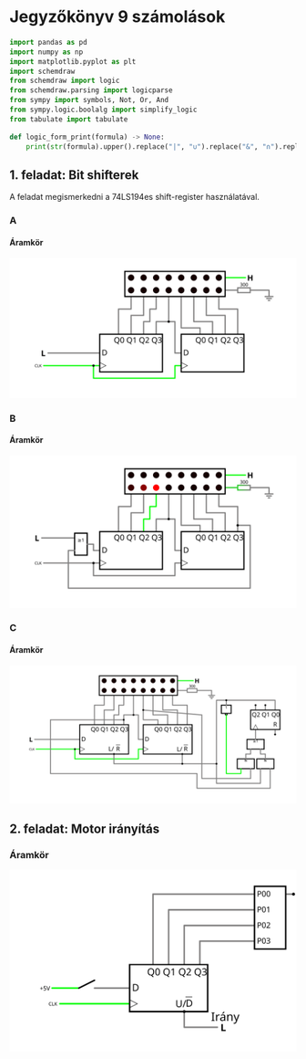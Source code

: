 # Jegyzőkönyv 9 számolások


```python
import pandas as pd
import numpy as np
import matplotlib.pyplot as plt
import schemdraw
from schemdraw import logic
from schemdraw.parsing import logicparse
from sympy import symbols, Not, Or, And
from sympy.logic.boolalg import simplify_logic
from tabulate import tabulate
```


```python
def logic_form_print(formula) -> None:
    print(str(formula).upper().replace("|", "∪").replace("&", "∩").replace(" ", ""))
```

## 1. feladat: Bit shifterek

A feladat megismerkedni a 74LS194es shift-register használatával.

### A
#### Áramkör

[![Áramkör](./jegyzokonyv09/feladat1a.svg)](https://falstad.com/circuit/circuitjs.html?ctz=CQAgDOB0YzCsICMZICYaoOyYMxgByoBsAnCZiHBAgCw6UCmAtIogFCL4kguZEh4aPRDSGDwIIWDYAlHllQCi+HjnRKViEIuQRUkBPoQQUcNgBl5mRThz8m42-xMgAZgEMANgGcGlcGwA7lY2dsJ8AmHSwbz8dipMChoBnNxqAmBCRGKZElJBwvxJLEVwzgWxyZU0MAExiBE1EOlNdQI2yu2StdFdTl2oZQE1CCyIOqKqE1kiQor4FayKxUvaqPn142tCTPh66227+zt72gSHp8WXNRd6N0w0KusmFY-a92-oKr0PT9Y8nyGP0B9nSg3KMTBQwcywOPzBBxK20OiCKiNRZ2+BQx4KQRXOPxxQyJEIGxNKpJIRX+n3+vVpik+BOxqD+OlZ2iBLKeQ0uXOCfP4l2ZwVWXyQW2ebTFN1RdxeoqI8rxejp2JIy3+iA1yN62thQlmuuxk1QByN4ukAHNtFqIkl9RJeg77bKItIAE5ICINIpu5wZaSWX1IU3myYQLQeHx+YxsIA)

### B
#### Áramkör

[![Áramkör](./jegyzokonyv09/feladat1b.svg)](https://falstad.com/circuit/circuitjs.html?ctz=CQAgDOB0YzCsICMZICYaoOyYMxgByoBsAnCZiHBAgCw6UCmAtIogFCL4kguZEh4aPRDSGDwIIfjYAlHllQCi+HjnRKViEIuQRUkBPoQQUcNgBl5+FeKZqI4kyABmAQwA2AZwaVwbAO5WNmBCTKioYiF+gbz8OMrymIrxKmAcXALJUUSRQhB5AcL8CkXacPxpMYh8GsI1NDDRdfwNDoqtTWq1XR2VmQLx-ajlfg0ILIg6oqpTQkQiQorSVZPaScKr4QUrils8+HoRTUwH2kcnegTHpyUX2g3Xeg9MNCoRJoUvb8+v2ld9XzWikBwwqn1+oJmZTBMS6kLsuyOALh50QxSRnzRZ1CWPQqUKuJGuP+mOKRLJMKG5OhTRIxXWEPWfUZ7TeJMCkze605NL6PMhNxGfUF-Bu7KQmyurF2Dz5mweaKeHw5RCVSFVQKaiBIu25OuxWv1ewWBr502N5pJAHNNdV6Tp9crbTV3kgamkAE5u-h2+4QX0OGAWb1Ic1HE3+lweby+PlG9Z7Ep9RMJo50RTJtNdMIPdPHV15nMOQZpRBwYF7ezCfVVvQSMwxV04QZhI7NyksGvqWKZJ09qv9ktsIA)

### C
#### Áramkör

[![Áramkör](./jegyzokonyv09/feladat1c.svg)](https://falstad.com/circuit/circuitjs.html?ctz=CQAgDOB0YzCsICMZICYaoOyYMxgByoBsAnCZiHBAgCw6UCmAtIogFCL4kguZEh4aPRDSGDwIIWDYAlHllQCi+HjnRKViEIuQRUkBPoQQUcNgBl5+FThz8maiLf4mQAMwCGAGwDODSuBsAO5WNnbCfALh0iG8-HYqTAoagZzcagJgQkRiWRJSwcL8ySzFcC6FcSlVNDCBsYiRtU6KzfUCigkdknUx3c7dqOWBtQgsiDqiqpPZIkKK+JWsiiXL2qgFDRPrQkz4ehvtewe7+9oER2dD9le1l3p3TDQqGyaVz9qPH+gqfU8vmEU-20wz+32GDhWoMqGWu0x2R1hh1KCL+iGKyPR51+hSxcLxFzRZX4eOhIVhw1JFRCJGKgMkAMUfW+d2+hNxqEZSE5IOp3JewyuZJAQv4V3ZITWPyQ21e7Sld3RDzekqIyqQat58pIUJJOtRuP1qEOcwNkqmxqEpul0gA5tp6Y06Tp9SqHTpInKnYEAE5ISLer2RJwwCz+kkWk1TCBaTy+fzGd42fC7D40LF9b04FPhyQZpN5klNfOS4vFayFo54+lJYbJP5wkpw0Q42LN76HFupKgCHN0Tp93raCRmRA9rv9yRpodMygcOCtLFddPxaLD6iFLvZoST7ftXd9jJdPp7tp7vcnnOnuoXzc3wdOZT7pfhFcdN2OKc2J9dk8-j7LhkfRyjQOQ9BAoGbNoFZvpyKjPG6k4IZIGSTsBnYdjutLtJakjYZBeEVAAHjwRDxJguw9jg2CSOcIDmAA9GwJFPFo1G7FgAg0cUEAyMxSD4GxFFICQCDURQPEgHxJFjjYmAII0YiYPBdGMZuYE0PhGkfMy2nwRpQGFCBYFynCwF3M2Lx3Jmmr4rZ9J-FcNaijhMFnEhZzMgBfbTm86JiDmzZUiARCmvQrgQHGfj7lcnbiq2DJ6Bcn42kZFbSnBlbSAAku+CIpaCUAIGY5LqNKKWHCeZUXJlqWlXowyfr+d4QRpdRoYaKyOkawoshBXLSEAA)

## 2. feladat: Motor irányítás


### Áramkör

[![Áramkör](./jegyzokonyv09/feladat2.svg)](https://falstad.com/circuit/circuitjs.html?ctz=CQAgDOB0YzCsICMZICYaoOyYMxgByoBsAnCZiHBAgCw6UCmAtIogFCL4kguZEh4aPRDSGDwIIWDYAlHllQCi+HjnRKViEIuQRUkBPoQQUcNgHdhfDfNRjl4Czxoqc+IUxeTE-aQBkJGh8BRSDfCQAzAEMAGwBnBkpHS08VMMDg6QBCEAATBmiAVxiAFwkABRgAGkrEGrBUevoAHQgAY0K4koB7AFtmuJjugHMASzaQVrZ0FXwIESFWHVEJfKLS5OF+BS3tGhMnVO1MRSOZzaY549OrxGtpFKXr4URlqUOnhZBblYeeW+sAN8hy85yu5z+LG2+2+ehh0ji8hOAhw-CYqDsKPCWhKACdCgwPtYcKjbGJSZCdqiVOjMdTHHImOISWiWViJBAYcYOQZDszSejkWzpAAPEAUfb0IicsD8ISYgCSuIAhwA7ACebDFTCI-BwmAQnj1mDS2ggAFUAPRa5wIfUeHBafUUbYQAAibCAA)
